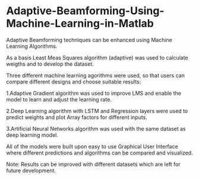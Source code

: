 # Adaptive-Beamforming-Using-Machine-Learning-in-Matlab
Adaptive Beamforming techniques can be enhanced using Machine Learning Algorithms. 

As a basis Least Meas Squares algorithm (adaptive) was used to calculate weigths and to develop the dataset.

Three different machine learning agorithms were used, so that users can compare different designs and choose suitable results:

1.Adaptive Gradient algorithm was used to improve LMS and enable the model to learn and adjust the learning rate.

2.Deep Learning algorithm with LSTM and Regression layers were used to predict weights and plot Array factors for different inputs.

3.Artificial Neural Networks algorithm was used with the same dataset as deep learning model.

All of the models were built upon easy to use Graphical User Interface where different predictions and algorithms can be compared and visualized.

Note: Results can be improved with different datasets which are left for future development.

